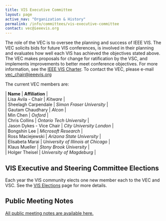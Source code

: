 ```yaml
---
title: VIS Executive Committee
layout: page
active_nav: "Organization & History"
permalink: /info/committees/vis-executive-committee
contact: vec@ieeevis.org
---
```

The role of the VEC is to oversee the planning and success of IEEE VIS. The VEC solicits bids for future VIS conferences, is involved in their planning and evaluates how well each VIS has achieved the objectives stated above. The VEC makes proposals for change for ratification by the VSC, and implements improvements to better meet conference objectives. For more information, see the [IEEE VIS Charter](https://drive.google.com/file/d/1CzoEKf0CiHvybLsB44OcoD9OFiCTT210/view?usp=sharing). To contact the VEC, please e-mail [vec_chair@ieeevis.org](vec_chair@ieeevis.org)

The current VEC members are:

| **Name** | **Affiliation** |<br>
| Lisa Avila - Chair | *Kitware* |<br>
| Sheelagh Carpendale | *Simon Fraser University* |<br>
| Gautam Chaudhary | *Alcon* |<br>
| Min Chen | *Oxford* |<br>
| Chris Collins | *Ontario Tech University* |<br>
| Jason Dykes - Vice Chair | *City University London* |<br>
| Bongshin Lee | *Microsoft Research* |<br>
| Ross Maciejewski | *Arizona State University* |<br>
| Elisabeta Marai | *University of Illinois at Chicago* |<br>
| Klaus Mueller | *Stony Brook University* |<br>
| Holger Theisel | *University of Magdeburg* |<br>

## VIS Executive and Steering Committee Elections
Each year the VIS community elects one new member each to the VEC and VSC. 
See the [VIS Elections](/year/2021/info/elections) page for more details.

## Public Meeting Notes

[All public meeting notes are available here.](https://drive.google.com/drive/folders/1H1i_gN-EyWPwEtnoprzo4d2fUO2gQfpi?usp=sharing)<br>
